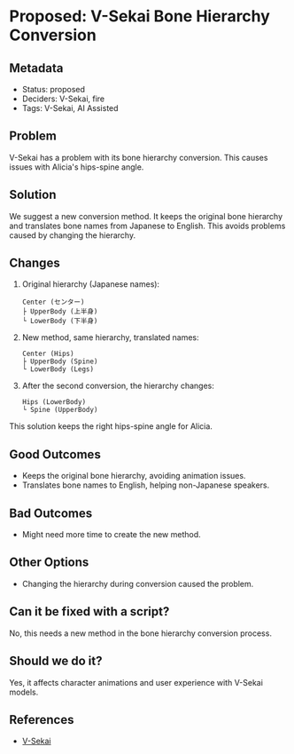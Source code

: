 # Proposed: V-Sekai Bone Hierarchy Conversion

## Metadata

- Status: proposed <!-- draft | proposed | rejected | accepted | deprecated | superseded by -->
- Deciders: V-Sekai, fire
- Tags: V-Sekai, AI Assisted

## Problem

V-Sekai has a problem with its bone hierarchy conversion. This causes issues with Alicia's hips-spine angle.

## Solution

We suggest a new conversion method. It keeps the original bone hierarchy and translates bone names from Japanese to English. This avoids problems caused by changing the hierarchy.

## Changes

1. Original hierarchy (Japanese names):

   ```
   Center (センター)
   ├ UpperBody (上半身)
   └ LowerBody (下半身)
   ```

2. New method, same hierarchy, translated names:

   ```
   Center (Hips)
   ├ UpperBody (Spine)
   └ LowerBody (Legs)
   ```

3. After the second conversion, the hierarchy changes:
   ```
   Hips (LowerBody)
   └ Spine (UpperBody)
   ```

This solution keeps the right hips-spine angle for Alicia.

## Good Outcomes

- Keeps the original bone hierarchy, avoiding animation issues.
- Translates bone names to English, helping non-Japanese speakers.

## Bad Outcomes

- Might need more time to create the new method.

## Other Options

- Changing the hierarchy during conversion caused the problem.

## Can it be fixed with a script?

No, this needs a new method in the bone hierarchy conversion process.

## Should we do it?

Yes, it affects character animations and user experience with V-Sekai models.

## References

- [V-Sekai](https://v-sekai.org/)
